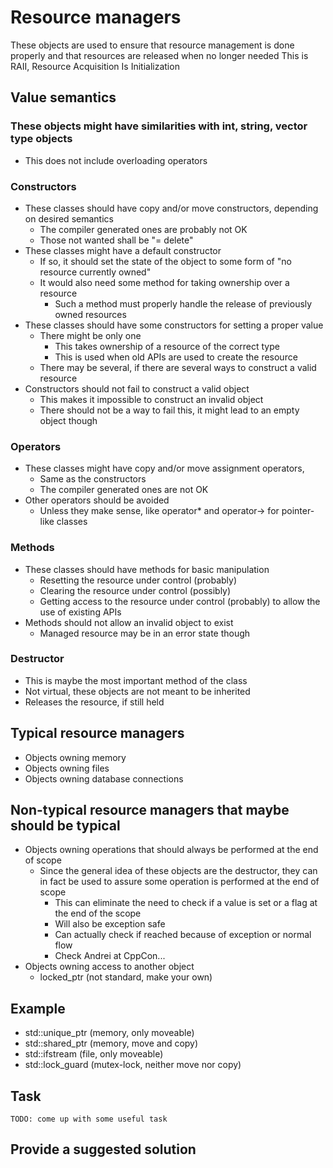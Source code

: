 # Resource managers

These objects are used to ensure that resource management is done properly and that resources are released when no longer needed
    This is RAII, Resource Acquisition Is Initialization

## Value semantics

### These objects might have similarities with int, string, vector type objects
- This does not include overloading operators

### Constructors
- These classes should have copy and/or move constructors, depending on desired semantics
  * The compiler generated ones are probably not OK
  * Those not wanted shall be "= delete"
- These classes might have a default constructor
  * If so, it should set the state of the object to some form of "no resource currently owned"
  * It would also need some method for taking ownership over a resource
    - Such a method must properly handle the release of previously owned resources
- These classes should have some constructors for setting a proper value
  * There might be only one
    - This takes ownership of a resource of the correct type
    - This is used when old APIs are used to create the resource
  * There may be several, if there are several ways to construct a valid resource
- Constructors should not fail to construct a valid object
  * This makes it impossible to construct an invalid object
  * There should not be a way to fail this, it might lead to an empty object though

### Operators
- These classes might have copy and/or move assignment operators,
  * Same as the constructors
  * The compiler generated ones are not OK
- Other operators should be avoided
  * Unless they make sense, like operator* and operator-> for pointer-like classes

### Methods
- These classes should have methods for basic manipulation
  * Resetting the resource under control (probably)
  * Clearing the resource under control (possibly)
  * Getting access to the resource under control (probably) to allow the use of existing APIs
- Methods should not allow an invalid object to exist
  * Managed resource may be in an error state though

### Destructor
- This is maybe the most important method of the class
- Not virtual, these objects are not meant to be inherited
- Releases the resource, if still held

## Typical resource managers
- Objects owning memory
- Objects owning files
- Objects owning database connections

## Non-typical resource managers that maybe should be typical
- Objects owning operations that should always be performed at the end of scope
  * Since the general idea of these objects are the destructor, they can in fact be used to assure some operation is performed at the end of scope
    - This can eliminate the need to check if a value is set or a flag at the end of the scope
    - Will also be exception safe
    - Can actually check if reached because of exception or normal flow
    - Check Andrei at CppCon...
- Objects owning access to another object
  * locked_ptr (not standard, make your own)

## Example
- std::unique_ptr (memory, only moveable)
- std::shared_ptr (memory, move and copy)
- std::ifstream (file, only moveable)
- std::lock_guard (mutex-lock, neither move nor copy)

## Task
    TODO: come up with some useful task
    
## Provide a suggested solution
